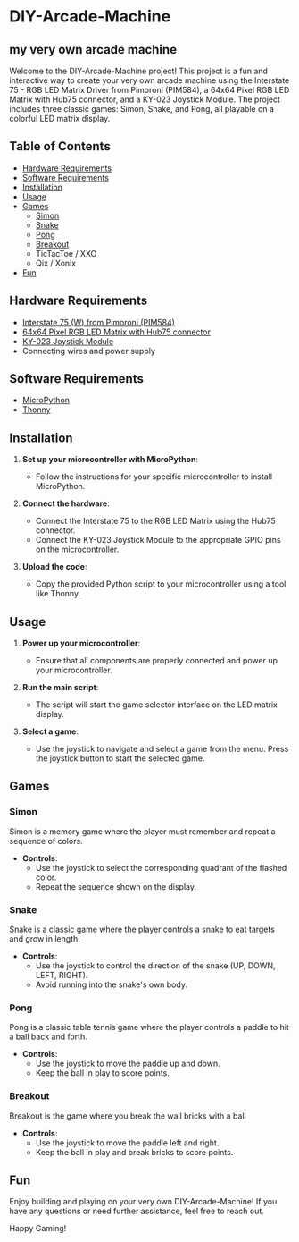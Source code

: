 # DIY-Arcade-Machine

## my very own arcade machine

Welcome to the DIY-Arcade-Machine project! This project is a fun and interactive way to create your very own arcade machine using the Interstate 75 - RGB LED Matrix Driver from Pimoroni (PIM584), a 64x64 Pixel RGB LED Matrix with Hub75 connector, and a KY-023 Joystick Module. The project includes three classic games: Simon, Snake, and Pong, all playable on a colorful LED matrix display.

## Table of Contents

- [Hardware Requirements](#hardware-requirements)
- [Software Requirements](#software-requirements)
- [Installation](#installation)
- [Usage](#usage)
- [Games](#games)
  - [Simon](#simon)
  - [Snake](#snake)
  - [Pong](#pong)
  - [Breakout](#breakout)
  - TicTacToe / XXO
  - Qix / Xonix
- [Fun](#fun)

## Hardware Requirements

- [Interstate 75 (W) from Pimoroni (PIM584)](https://www.berrybase.de/pimoroni-interstate-75-controller-fuer-led-matrizen)
- [64x64 Pixel RGB LED Matrix with Hub75 connector](https://amzn.to/3Yadyhh)
- [KY-023 Joystick Module](https://www.az-delivery.de/products/joystick-modul)
- Connecting wires and power supply

## Software Requirements

- [MicroPython](https://github.com/pimoroni/pimoroni-pico/releases/download/v1.23.0-1/pico-v1.23.0-1-pimoroni-micropython.uf2)
- [Thonny](https://thonny.org/)

## Installation

1. **Set up your microcontroller with MicroPython**:
   - Follow the instructions for your specific microcontroller to install MicroPython.

2. **Connect the hardware**:
   - Connect the Interstate 75 to the RGB LED Matrix using the Hub75 connector.
   - Connect the KY-023 Joystick Module to the appropriate GPIO pins on the microcontroller.

3. **Upload the code**:
   - Copy the provided Python script to your microcontroller using a tool like Thonny.

## Usage

1. **Power up your microcontroller**:
   - Ensure that all components are properly connected and power up your microcontroller.

2. **Run the main script**:
   - The script will start the game selector interface on the LED matrix display.

3. **Select a game**:
   - Use the joystick to navigate and select a game from the menu. Press the joystick button to start the selected game.

## Games

### Simon

Simon is a memory game where the player must remember and repeat a sequence of colors.

- **Controls**:
  - Use the joystick to select the corresponding quadrant of the flashed color.
  - Repeat the sequence shown on the display.

### Snake

Snake is a classic game where the player controls a snake to eat targets and grow in length.

- **Controls**:
  - Use the joystick to control the direction of the snake (UP, DOWN, LEFT, RIGHT).
  - Avoid running into the snake's own body.

### Pong

Pong is a classic table tennis game where the player controls a paddle to hit a ball back and forth.

- **Controls**:
  - Use the joystick to move the paddle up and down.
  - Keep the ball in play to score points.

### Breakout

Breakout is the game where you break the wall bricks with a ball

- **Controls**:
  - Use the joystick to move the paddle left and right.
  - Keep the ball in play and break bricks to score points.

## Fun

Enjoy building and playing on your very own DIY-Arcade-Machine! If you have any questions or need further assistance, feel free to reach out.

Happy Gaming!
